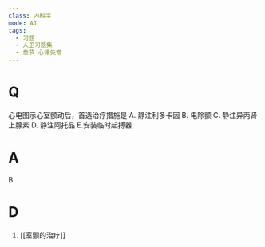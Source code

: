 ```yaml
---
class: 内科学
mode: A1
tags:
  - 习题
  - 人卫习题集
  - 章节-心律失常
---
```


# Q
心电图示心室颤动后，首选治疗措施是
A. 静注利多卡因 
B. 电除颤
C. 静注异丙肾上腺素 
D. 静注阿托品
E.安装临时起搏器
# A
B
# D
1. [[室颤的治疗]]
